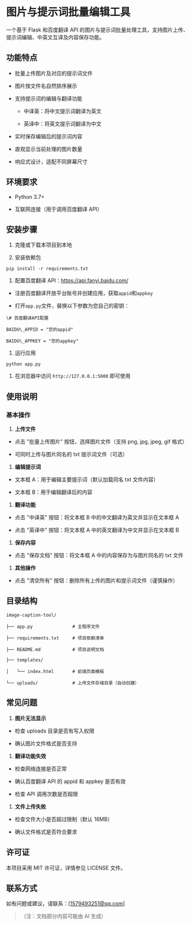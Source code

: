 # 图片与提示词批量编辑工具

一个基于 Flask 和百度翻译 API 的图片与提示词批量处理工具，支持图片上传、提示词编辑、中英文互译及内容保存功能。

## 功能特点



*   批量上传图片及对应的提示词文件

*   图片按文件名自然排序展示

*   支持提示词的编辑与翻译功能


    *   中译英：将中文提示词翻译为英文

    *   英译中：将英文提示词翻译为中文

*   实时保存编辑后的提示词内容

*   直观显示当前处理的图片数量

*   响应式设计，适配不同屏幕尺寸

## 环境要求



*   Python 3.7+

*   互联网连接（用于调用百度翻译 API）

## 安装步骤



1.  克隆或下载本项目到本地

2.  安装依赖包



```
pip install -r requirements.txt
```



1.  配置百度翻译 API：https://api.fanyi.baidu.com/

*   注册百度翻译开放平台账号并创建应用，获取`appid`和`appkey`

*   打开`app.py`文件，替换以下参数为您自己的密钥：



```
\# 百度翻译API配置

BAIDU\_APPID = "您的appid"

BAIDU\_APPKEY = "您的appkey"
```



1.  运行应用



```
python app.py
```



1.  在浏览器中访问 `http://127.0.0.1:5000` 即可使用

## 使用说明

### 基本操作



1.  **上传文件**

*   点击 "批量上传图片" 按钮，选择图片文件（支持 png, jpg, jpeg, gif 格式）

*   可同时上传与图片同名的 txt 提示词文件（可选）

1.  **编辑提示词**

*   文本框 A：用于编辑主要提示词（默认加载同名 txt 文件内容）

*   文本框 B：用于编辑翻译后的内容

1.  **翻译功能**

*   点击 "中译英" 按钮：将文本框 B 中的中文翻译为英文并显示在文本框 A

*   点击 "英译中" 按钮：将文本框 A 中的英文翻译为中文并显示在文本框 B

1.  **保存内容**

*   点击 "保存文档" 按钮：将文本框 A 中的内容保存为与图片同名的 txt 文件

1.  **其他操作**

*   点击 "清空所有" 按钮：删除所有上传的图片和提示词文件（谨慎操作）

## 目录结构



```
image-caption-tool/

├── app.py               # 主程序文件

├── requirements.txt     # 项目依赖清单

├── README.md            # 项目说明文档

├── templates/

│   └── index.html       # 前端页面模板

└── uploads/             # 上传文件存储目录（自动创建）
```

## 常见问题



1.  **图片无法显示**

*   检查 uploads 目录是否有写入权限

*   确认图片文件格式是否支持

1.  **翻译功能失效**

*   检查网络连接是否正常

*   确认百度翻译 API 的 appid 和 appkey 是否有效

*   检查 API 调用次数是否超限

1.  **文件上传失败**

*   检查文件大小是否超过限制（默认 16MB）

*   确认文件格式是否符合要求

## 许可证

本项目采用 MIT 许可证，详情参见 LICENSE 文件。

## 联系方式

如有问题或建议，请联系：\[1579493251@qq.com]

> （注：文档部分内容可能由 AI 生成）
